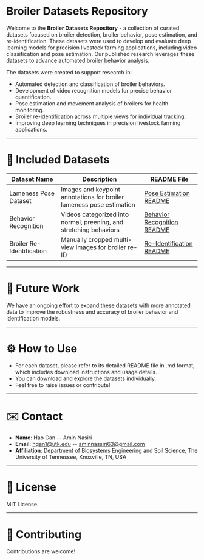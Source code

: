 # Broiler Datasets Repository
Welcome to the **Broiler Datasets Repository** - a collection of curated datasets focused on broiler detection, broiler behavior, pose estimation, and re-identification.
These datasets were used to develop and evaluate deep learning models for precision livestock farming applications, including video classification and pose estimation. Our published research leverages these datasets to advance automated broiler behavior analysis.

The datasets were created to support research in:
* Automated detection and classification of broiler behaviors.
* Development of video recognition models for precise behavior quantification.
* Pose estimation and movement analysis of broilers for health monitoring.
* Broiler re-identification across multiple views for individual tracking.
* Improving deep learning techniques in precision livestock farming applications.
 
---

# 📑 Included Datasets
| Dataset Name              | Description                                | README File                                                                              |
|---------------------------|--------------------------------------------|------------------------------------------------------------------------------------------|
| Lameness Pose Dataset     | Images and keypoint annotations for broiler lameness pose estimation   | [Pose Estimation README](PoseEstimationDataset.md)                        |
| Behavior Recognition      | Videos categorized into normal, preening, and stretching behaviors     | [Behavior Recognition README](BehaviorRecognitionDataset.md) |
| Broiler Re-Identification | Manually cropped multi-view images for broiler re-ID                   | [Re-Identification README](Re-identificationDataset.md)                   |

---

# 🚀 Future Work
We have an ongoing effort to expand these datasets with more annotated data to improve the robustness and accuracy of broiler behavior and identification models.

---

# ⚙️ How to Use
* For each dataset, please refer to its detailed README file in .md format, which includes download instructions and usage details.
* You can download and explore the datasets individually.
* Feel free to raise issues or contribute!

---

# ✉️ Contact
* **Name**: Hao Gan -- Amin Nasiri
* **Email**: hgan1@utk.edu -- aminnassiri63@gmail.com
* **Affiliation**: Department of Biosystems Engineering and Soil Science, The University of Tennessee, Knoxville, TN, USA

---

# 📜 License
MIT License.

---

# 🤝 Contributing
Contributions are welcome!
